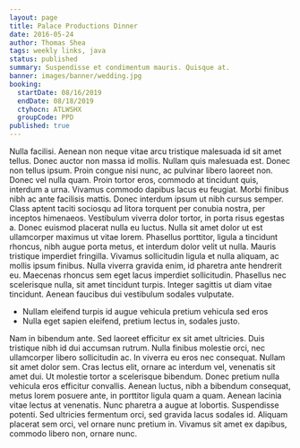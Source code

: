 ```yaml
---
layout: page
title: Palace Productions Dinner
date: 2016-05-24
author: Thomas Shea
tags: weekly links, java
status: published
summary: Suspendisse et condimentum mauris. Quisque at.
banner: images/banner/wedding.jpg
booking:
  startDate: 08/16/2019
  endDate: 08/18/2019
  ctyhocn: ATLWSHX
  groupCode: PPD
published: true
---
```

Nulla facilisi. Aenean non neque vitae arcu tristique malesuada id sit amet tellus. Donec auctor non massa id mollis. Nullam quis malesuada est. Donec non tellus ipsum. Proin congue nisi nunc, ac pulvinar libero laoreet non. Donec vel nulla quam. Proin tortor eros, commodo at tincidunt quis, interdum a urna. Vivamus commodo dapibus lacus eu feugiat. Morbi finibus nibh ac ante facilisis mattis. Donec interdum ipsum ut nibh cursus semper. Class aptent taciti sociosqu ad litora torquent per conubia nostra, per inceptos himenaeos. Vestibulum viverra dolor tortor, in porta risus egestas a. Donec euismod placerat nulla eu luctus.
Nulla sit amet dolor ut est ullamcorper maximus ut vitae lorem. Phasellus porttitor, ligula a tincidunt rhoncus, nibh augue porta metus, et interdum dolor velit ut nulla. Mauris tristique imperdiet fringilla. Vivamus sollicitudin ligula et nulla aliquam, ac mollis ipsum finibus. Nulla viverra gravida enim, id pharetra ante hendrerit eu. Maecenas rhoncus sem eget lacus imperdiet sollicitudin. Phasellus nec scelerisque nulla, sit amet tincidunt turpis. Integer sagittis ut diam vitae tincidunt. Aenean faucibus dui vestibulum sodales vulputate.

* Nullam eleifend turpis id augue vehicula pretium vehicula sed eros
* Nulla eget sapien eleifend, pretium lectus in, sodales justo.

Nam in bibendum ante. Sed laoreet efficitur ex sit amet ultricies. Duis tristique nibh id dui accumsan rutrum. Nulla finibus molestie orci, nec ullamcorper libero sollicitudin ac. In viverra eu eros nec consequat. Nullam sit amet dolor sem. Cras lectus elit, ornare ac interdum vel, venenatis sit amet dui. Ut molestie tortor a scelerisque bibendum. Donec pretium nulla vehicula eros efficitur convallis. Aenean luctus, nibh a bibendum consequat, metus lorem posuere ante, in porttitor ligula quam a quam. Aenean lacinia vitae lectus at venenatis. Nunc pharetra a augue at lobortis. Suspendisse potenti. Sed ultricies fermentum orci, sed gravida lacus sodales id. Aliquam placerat sem orci, vel ornare nunc pretium in. Vivamus sit amet ex dapibus, commodo libero non, ornare nunc.
